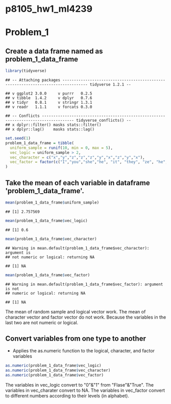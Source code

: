 p8105\_hw1\_ml4239
================

**Problem\_1**
==============

Create a data frame named as problem\_1\_data\_frame
----------------------------------------------------

``` r
library(tidyverse)
```

    ## -- Attaching packages --------------------------------------------------------------------------------- tidyverse 1.2.1 --

    ## v ggplot2 3.0.0     v purrr   0.2.5
    ## v tibble  1.4.2     v dplyr   0.7.6
    ## v tidyr   0.8.1     v stringr 1.3.1
    ## v readr   1.1.1     v forcats 0.3.0

    ## -- Conflicts ------------------------------------------------------------------------------------ tidyverse_conflicts() --
    ## x dplyr::filter() masks stats::filter()
    ## x dplyr::lag()    masks stats::lag()

``` r
set.seed(1)
problem_1_data_frame = tibble(
  uniform_sample = runif(10, min = 0, max = 5),
  vec_logic = uniform_sample > 2,
  vec_character = c("x","y","z","z","z","y","x","z","y","x"),
  vec_factor = factor(c("I","you","she","he", "it", "they", "ze", "he", "xe", "none"))
)
```

Take the mean of each variable in dataframe 'problem\_1\_data\_frame'.
----------------------------------------------------------------------

``` r
mean(problem_1_data_frame$uniform_sample)
```

    ## [1] 2.757569

``` r
mean(problem_1_data_frame$vec_logic)
```

    ## [1] 0.6

``` r
mean(problem_1_data_frame$vec_character)
```

    ## Warning in mean.default(problem_1_data_frame$vec_character): argument is
    ## not numeric or logical: returning NA

    ## [1] NA

``` r
mean(problem_1_data_frame$vec_factor)
```

    ## Warning in mean.default(problem_1_data_frame$vec_factor): argument is not
    ## numeric or logical: returning NA

    ## [1] NA

The mean of random sample and logical vector work.
The mean of character vector and factor vector do not work. Because the variables in the last two are not numeric or logical.

Convert variables from one type to another
------------------------------------------

-   Applies the as.numeric function to the logical, character, and factor variables

``` r
as.numeric(problem_1_data_frame$vec_logic)
as.numeric(problem_1_data_frame$vec_character)
as.numeric(problem_1_data_frame$vec_factor)
```

The variables in vec\_logic convert to "0"&"1" from "Flase"&"True".
The variables in vec\_charater convert to NA.
The variables in vec\_factor convert to different numbers according to their levels (in alphabet).
